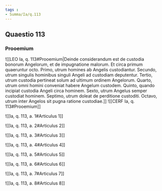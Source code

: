```yaml
---
tags : 
- Summa/Ia/q.113
---
```


## Quaestio 113

### Prooemium

![[LEO Ia, q. 113#Prooemium|Deinde considerandum est de custodia bonorum Angelorum, et de impugnatione malorum. Et circa primum quaeruntur octo. Primo, utrum homines ab Angelis custodiantur. Secundo, utrum singulis hominibus singuli Angeli ad custodiam deputentur. Tertio, utrum custodia pertineat solum ad ultimum ordinem Angelorum. Quarto, utrum omni homini conveniat habere Angelum custodem. Quinto, quando incipiat custodia Angeli circa hominem. Sexto, utrum Angelus semper custodiat hominem. Septimo, utrum doleat de perditione custoditi. Octavo, utrum inter Angelos sit pugna ratione custodiae.]]
![[CERF Ia, q. 113#Prooemium]]

![[Ia, q. 113, a. 1#Articulus 1]]

![[Ia, q. 113, a. 2#Articulus 2]]

![[Ia, q. 113, a. 3#Articulus 3]]

![[Ia, q. 113, a. 4#Articulus 4]]

![[Ia, q. 113, a. 5#Articulus 5]]

![[Ia, q. 113, a. 6#Articulus 6]]

![[Ia, q. 113, a. 7#Articulus 7]]

![[Ia, q. 113, a. 8#Articulus 8]]


